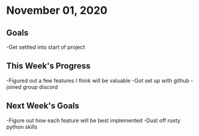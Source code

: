 # November 01, 2020

## Goals

-Get settled into start of project


## This Week's Progress

-Figured out a few features I think will be valuable
-Got set up with github
-joined group discord

## Next Week's Goals
-Figure out how each feature will be best implemented
-Dust off rusty python skills 